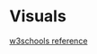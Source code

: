 # Visuals

<a href="https://www.w3schools.com/tags/ref_canvas.asp" target="_blank">w3schools reference</a>
